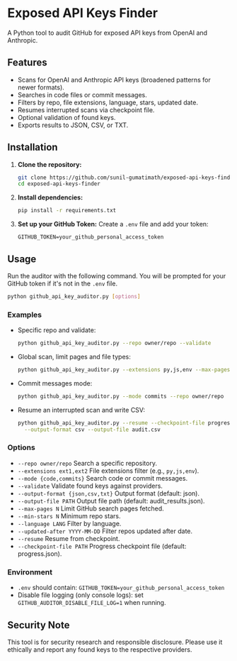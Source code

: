 # Exposed API Keys Finder

A Python tool to audit GitHub for exposed API keys from OpenAI and Anthropic.

## Features

- Scans for OpenAI and Anthropic API keys (broadened patterns for newer formats).
- Searches in code files or commit messages.
- Filters by repo, file extensions, language, stars, updated date.
- Resumes interrupted scans via checkpoint file.
- Optional validation of found keys.
- Exports results to JSON, CSV, or TXT.

## Installation

1.  **Clone the repository:**
    ```bash
    git clone https://github.com/sunil-gumatimath/exposed-api-keys-finder.git
    cd exposed-api-keys-finder
    ```

2.  **Install dependencies:**
    ```bash
    pip install -r requirements.txt
    ```

3.  **Set up your GitHub Token:**
    Create a `.env` file and add your token:
    ```
    GITHUB_TOKEN=your_github_personal_access_token
    ```

## Usage

Run the auditor with the following command. You will be prompted for your GitHub token if it's not in the `.env` file.

```bash
python github_api_key_auditor.py [options]
```

### Examples

- Specific repo and validate:
  ```bash
  python github_api_key_auditor.py --repo owner/repo --validate
  ```
- Global scan, limit pages and file types:
  ```bash
  python github_api_key_auditor.py --extensions py,js,env --max-pages 1
  ```
- Commit messages mode:
  ```bash
  python github_api_key_auditor.py --mode commits --repo owner/repo
  ```
- Resume an interrupted scan and write CSV:
  ```bash
  python github_api_key_auditor.py --resume --checkpoint-file progress.json \
    --output-format csv --output-file audit.csv
  ```

### Options

- `--repo owner/repo`         Search a specific repository.
- `--extensions ext1,ext2`    File extensions filter (e.g., `py,js,env`).
- `--mode {code,commits}`     Search code or commit messages.
- `--validate`                Validate found keys against providers.
- `--output-format {json,csv,txt}`  Output format (default: json).
- `--output-file PATH`        Output file path (default: audit_results.json).
- `--max-pages N`             Limit GitHub search pages fetched.
- `--min-stars N`             Minimum repo stars.
- `--language LANG`           Filter by language.
- `--updated-after YYYY-MM-DD` Filter repos updated after date.
- `--resume`                  Resume from checkpoint.
- `--checkpoint-file PATH`    Progress checkpoint file (default: progress.json).

### Environment

- `.env` should contain: `GITHUB_TOKEN=your_github_personal_access_token`
- Disable file logging (only console logs): set `GITHUB_AUDITOR_DISABLE_FILE_LOG=1` when running.

## Security Note

This tool is for security research and responsible disclosure. Please use it ethically and report any found keys to the respective providers.
